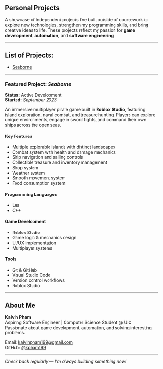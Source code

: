 ## Personal Projects

A showcase of independent projects I've built outside of coursework to explore new technologies, strengthen my programming skills, and bring creative ideas to life. These projects reflect my passion for **game development**, **automation**, and **software engineering**.

---

## List of Projects:
- [Seaborne](#featured-project-seaborne)

---

### Featured Project: *Seaborne*

**Status:** Active Development  
**Started:** *September 2023*  

An immersive multiplayer pirate game built in **Roblox Studio**, featuring island exploration, naval combat, and treasure hunting. Players can explore unique environments, engage in sword fights, and command their own ships across the open seas.

#### Key Features
- Multiple explorable islands with distinct landscapes  
- Combat system with health and damage mechanics  
- Ship navigation and sailing controls  
- Collectible treasure and inventory management  
- Shop system
- Weather system
- Smooth movement system
- Food consumption system

#### Programming Languages
- Lua
- C++

#### Game Development
- Roblox Studio  
- Game logic & mechanics design  
- UI/UX implementation  
- Multiplayer systems  

#### Tools
- Git & GitHub  
- Visual Studio Code  
- Version control workflows
- Roblox Studio 

---

## About Me

**Kalvin Pham**  
Aspiring Software Engineer | Computer Science Student @ UIC  
Passionate about game development, automation, and solving interesting problems.

Email: kalvinpham199@gmail.com  
GitHub: [@kpham199](https://github.com/kpham199)  

---

*Check back regularly — I'm always building something new!*
